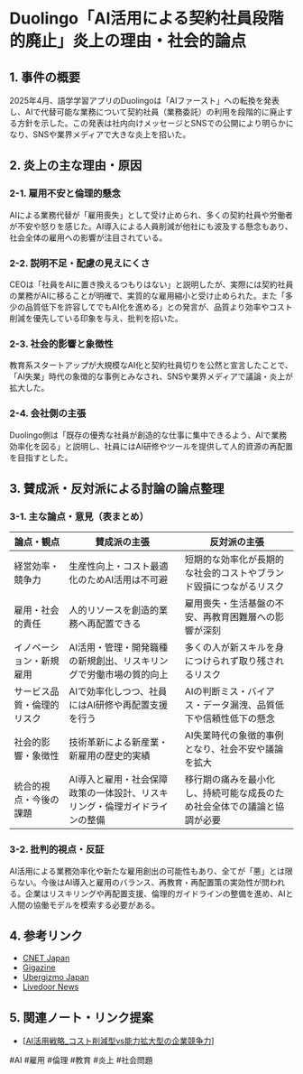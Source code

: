 # Duolingo「AI活用による契約社員段階的廃止」炎上の理由・社会的論点

## 1. 事件の概要
2025年4月、語学学習アプリのDuolingoは「AIファースト」への転換を発表し、AIで代替可能な業務について契約社員（業務委託）の利用を段階的に廃止する方針を示した。この発表は社内向けメッセージとSNSでの公開により明らかになり、SNSや業界メディアで大きな炎上を招いた。

## 2. 炎上の主な理由・原因

### 2-1. 雇用不安と倫理的懸念
AIによる業務代替が「雇用喪失」として受け止められ、多くの契約社員や労働者が不安や怒りを感じた。AI導入による人員削減が他社にも波及する懸念もあり、社会全体の雇用への影響が注目されている。

### 2-2. 説明不足・配慮の見えにくさ
CEOは「社員をAIに置き換えるつもりはない」と説明したが、実際には契約社員の業務がAIに移ることが明確で、実質的な雇用縮小と受け止められた。また「多少の品質低下を許容してでもAI化を進める」との発言が、品質より効率やコスト削減を優先している印象を与え、批判を招いた。

### 2-3. 社会的影響と象徴性
教育系スタートアップが大規模なAI化と契約社員切りを公然と宣言したことで、「AI失業」時代の象徴的な事例とみなされ、SNSや業界メディアで議論・炎上が拡大した。

### 2-4. 会社側の主張
Duolingo側は「既存の優秀な社員が創造的な仕事に集中できるよう、AIで業務効率化を図る」と説明し、社員にはAI研修やツールを提供して人的資源の再配置を目指すとした。

## 3. 賛成派・反対派による討論の論点整理

### 3-1. 主な論点・意見（表まとめ）

| 論点・観点                     | 賛成派の主張                                                                 | 反対派の主張                                                                 |
|-------------------------------|------------------------------------------------------------------------------|------------------------------------------------------------------------------|
| 経営効率・競争力               | 生産性向上・コスト最適化のためAI活用は不可避                                 | 短期的な効率化が長期的な社会的コストやブランド毀損につながるリスク           |
| 雇用・社会的責任               | 人的リソースを創造的業務へ再配置できる                                       | 雇用喪失・生活基盤の不安、再教育困難層への影響が深刻                        |
| イノベーション・新規雇用       | AI活用・管理・開発職種の新規創出、リスキリングで労働市場の質的向上           | 多くの人が新スキルを身につけられず取り残されるリスク                        |
| サービス品質・倫理的リスク     | AIで効率化しつつ、社員にはAI研修や再配置支援を行う                           | AIの判断ミス・バイアス・データ漏洩、品質低下や信頼性低下の懸念              |
| 社会的影響・象徴性             | 技術革新による新産業・新雇用の歴史的実績                                     | AI失業時代の象徴的事例となり、社会不安や議論を拡大                          |
| 統合的視点・今後の課題         | AI導入と雇用・社会保障政策の一体設計、リスキリング・倫理ガイドラインの整備   | 移行期の痛みを最小化し、持続可能な成長のため社会全体での議論と協調が必要    |

### 3-2. 批判的視点・反証
AI活用による業務効率化や新たな雇用創出の可能性もあり、全てが「悪」とは限らない。今後はAI導入と雇用のバランス、再教育・再配置策の実効性が問われる。企業はリスキリングや再配置支援、倫理的ガイドラインの整備を進め、AIと人間の協働モデルを模索する必要がある。

## 4. 参考リンク
- [CNET Japan](https://japan.cnet.com/article/35232424/)
- [Gigazine](https://gigazine.net/news/20250430-duolingo-replace-contract-workers-ai/)
- [Ubergizmo Japan](https://jp.ubergizmo.com/2025/05/16/25124/)
- [Livedoor News](https://news.livedoor.com/topics/detail/28661415/)

## 5. 関連ノート・リンク提案
- [[AI活用戦略_コスト削減型vs能力拡大型の企業競争力]]

#AI #雇用 #倫理 #教育 #炎上 #社会問題

[//begin]: # "Autogenerated link references for markdown compatibility"
[AI活用戦略_コスト削減型vs能力拡大型の企業競争力]: AI%E6%B4%BB%E7%94%A8%E6%88%A6%E7%95%A5_%E3%82%B3%E3%82%B9%E3%83%88%E5%89%8A%E6%B8%9B%E5%9E%8Bvs%E8%83%BD%E5%8A%9B%E6%8B%A1%E5%A4%A7%E5%9E%8B%E3%81%AE%E4%BC%81%E6%A5%AD%E7%AB%B6%E4%BA%89%E5%8A%9B.md "AI活用戦略：コスト削減型 vs 能力拡大型の企業競争力"
[//end]: # "Autogenerated link references"

